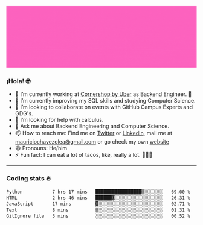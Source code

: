 ![Banner](banner.gif)

### ¡Hola! 🤓

- 🔭 I’m currently working at [Cornershop by Uber](https://cornershopapp.com) as Backend Engineer. 🥑
- 🌱 I’m currently improving my SQL skills and studying Computer Science.
- 👯 I’m looking to collaborate on events with GitHub Campus Experts and GDG's.
- 🤔 I’m looking for help with calculus.
- 💬 Ask me about Backend Engineering and Computer Science.
- 📫 How to reach me: Find me on [Twitter](https://twitter.com/ultr4nerd) or [LinkedIn](https://www.linkedin.com/in/ultr4nerd), mail me at [mauriciochavezolea@gmail.com](mailto:mauriciochavezolea@gmail.com) or go check my own [website](mauriciochavez.surge.sh)
- 😄 Pronouns: He/him
- ⚡ Fun fact: I can eat a lot of tacos, like, really a lot. 🌮🌮🌮

---

### Coding stats 🔥

<!--START_SECTION:waka-->
```text
Python           7 hrs 17 mins   █████████████████▒░░░░░░░   69.00 % 
HTML             2 hrs 46 mins   ██████▓░░░░░░░░░░░░░░░░░░   26.31 % 
JavaScript       17 mins         ▓░░░░░░░░░░░░░░░░░░░░░░░░   02.71 % 
Text             8 mins          ▒░░░░░░░░░░░░░░░░░░░░░░░░   01.31 % 
GitIgnore file   3 mins          ░░░░░░░░░░░░░░░░░░░░░░░░░   00.52 % 
```
<!--END_SECTION:waka-->
